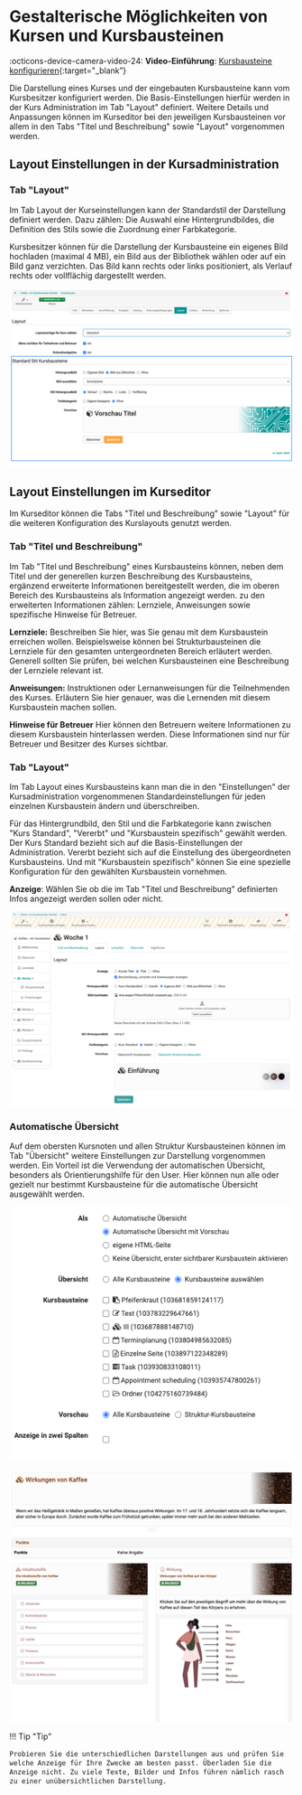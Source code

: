 # Gestalterische Möglichkeiten von Kursen und Kursbausteinen

:octicons-device-camera-video-24: **Video-Einführung**: [Kursbausteine konfigurieren](<https://www.youtube.com/embed/SAkzzoOQEoQ>){:target="_blank”} 

Die Darstellung eines Kurses und der eingebauten  Kursbausteine kann vom Kursbesitzer konfiguriert werden. Die Basis-Einstellungen hierfür werden in der Kurs Administration im Tab "Layout" definiert. Weitere Details und Anpassungen können im Kurseditor bei den jeweiligen Kursbausteinen vor allem in den Tabs "Titel und Beschreibung" sowie "Layout" vorgenommen werden. 

## Layout Einstellungen in der Kursadministration
  
### Tab "Layout" 

Im Tab Layout der Kurseinstellungen kann der Standardstil der Darstellung definiert werden. Dazu zählen: Die Auswahl eine Hintergrundbildes,  die Definition des Stils sowie die Zuordnung einer Farbkategorie.

Kursbesitzer können für die Darstellung der Kursbausteine ein eigenes Bild hochladen (maximal 4 MB), ein Bild aus der Bibliothek wählen oder auf ein Bild ganz verzichten. Das Bild kann rechts oder links positioniert, als Verlauf rechts oder vollflächig dargestellt werden. 
 
  
![](assets/Dokumentation_de.png)


## Layout Einstellungen im Kurseditor

Im Kurseditor können die Tabs "Titel und Beschreibung" sowie "Layout" für die weiteren Konfiguration des Kurslayouts genutzt werden. 


### Tab "Titel und Beschreibung" 

Im Tab "Titel und Beschreibung" eines Kursbausteins können, neben dem Titel und der generellen kurzen Beschreibung des Kursbausteins, ergänzend erweiterte Informationen bereitgestellt werden, die im oberen Bereich des Kursbausteins als Information angezeigt werden. zu den erweiterten Informationen zählen: Lernziele, Anweisungen sowie spezifische Hinweise für Betreuer. 

**Lernziele:** Beschreiben Sie hier, was Sie genau mit dem Kursbaustein erreichen wollen. Beispielsweise können bei Strukturbausteinen die Lernziele für den gesamten untergeordneten Bereich erläutert werden. Generell sollten Sie prüfen, bei welchen Kursbausteinen eine Beschreibung der Lernziele relevant ist. 
  
**Anweisungen:** Instruktionen oder Lernanweisungen für die Teilnehmenden des Kurses.
Erläutern Sie hier genauer, was die Lernenden mit diesem Kursbaustein machen sollen. 
  
**Hinweise für Betreuer**
Hier können den Betreuern weitere Informationen zu diesem Kursbaustein hinterlassen werden. Diese Informationen sind nur für Betreuer und Besitzer des Kurses sichtbar.

### Tab "Layout" 

Im Tab Layout eines Kursbausteins kann man die in den "Einstellungen" der Kursadministration vorgenommenen Standardeinstellungen für jeden einzelnen Kursbaustein ändern und überschreiben.  

Für das Hintergrundbild, den Stil und die Farbkategorie kann zwischen "Kurs Standard", "Vererbt" und "Kursbaustein spezifisch" gewählt werden. Der Kurs Standard bezieht sich auf die Basis-Einstellungen der Administration. Vererbt bezieht sich auf die Einstellung des übergeordneten Kursbausteins. Und mit "Kursbaustein spezifisch" können Sie eine spezielle Konfiguration für den gewählten Kursbaustein vornehmen. 

**Anzeige**: Wählen Sie ob die im Tab "Titel und Beschreibung" definierten Infos angezeigt werden sollen oder nicht. 

  
![](assets/image2021-8-19_11-6-52.png)


### Automatische Übersicht 

Auf dem obersten Kursnoten und allen Struktur Kursbausteinen können im Tab "Übersicht" weitere Einstellungen zur Darstellung vorgenommen werden. Ein Vorteil ist die Verwendung der automatischen Übersicht, besonders als Orientierungshilfe für den User. Hier können nun alle oder gezielt nur bestimmt Kursbausteine für die automatische Übersicht ausgewählt werden. 

![](assets/image2021-8-20_7-44-8.png)

![](assets/image2021-8-19_15-10-11.png)

!!! Tip "Tip"

    Probieren Sie die unterschiedlichen Darstellungen aus und prüfen Sie welche Anzeige für Ihre Zwecke am besten passt. Überladen Sie die Anzeige nicht. Zu viele Texte, Bilder und Infos führen nämlich rasch zu einer unübersichtlichen Darstellung.